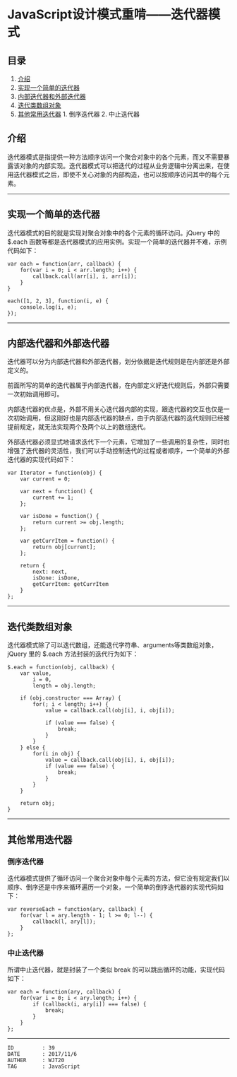 
# JavaScript设计模式重啃——迭代器模式 #

## 目录 ##

1. [介绍](#href1)
2. [实现一个简单的迭代器](#href2)
3. [内部迭代器和外部迭代器](#href3)
4. [迭代类数组对象](#href4)
5. [其他常用迭代器](#href5)
 [](#href6)   1. 倒序迭代器
 [](#href7)   2. 中止迭代器

## <a name="href1">介绍</a> ##

迭代器模式是指提供一种方法顺序访问一个聚合对象中的各个元素，而又不需要暴露该对象的内部实现。迭代器模式可以把迭代的过程从业务逻辑中分离出来，在使用迭代器模式之后，即使不关心对象的内部构造，也可以按顺序访问其中的每个元素。

---

## <a name="href2">实现一个简单的迭代器</a> ##

迭代器模式的目的就是实现对聚合对象中的各个元素的循环访问。jQuery 中的 $.each 函数等都是迭代器模式的应用实例。实现一个简单的迭代器并不难，示例代码如下：

```
var each = function(arr, callback) {
    for(var i = 0; i < arr.length; i++) {
        callback.call(arr[i], i, arr[i]);
    }
}

each([1, 2, 3], function(i, e) {
    console.log(i, e);
});
```

---

## <a name="href3">内部迭代器和外部迭代器</a> ##

迭代器可以分为内部迭代器和外部迭代器，划分依据是迭代规则是在内部还是外部定义的。

前面所写的简单的迭代器属于内部迭代器，在内部定义好迭代规则后，外部只需要一次初始调用即可。

内部迭代器的优点是，外部不用关心迭代器内部的实现，跟迭代器的交互也仅是一次初始调用，但这刚好也是内部迭代器的缺点，由于内部迭代器的迭代规则已经被提前规定，就无法实现两个及两个以上的数组迭代。

外部迭代器必须显式地请求迭代下一个元素，它增加了一些调用的复杂性，同时也增强了迭代器的灵活性，我们可以手动控制迭代的过程或者顺序，一个简单的外部迭代器的实现代码如下：

```
var Iterator = function(obj) {
    var current = 0;

    var next = function() {
        current += 1;
    };

    var isDone = function() {
        return current >= obj.length;
    };

    var getCurrItem = function() {
        return obj[current];
    };

    return {
        next: next,
        isDone: isDone,
        getCurrItem: getCurrItem
    }
};
```

---

## <a name="href4">迭代类数组对象</a> ##

迭代器模式除了可以迭代数组，还能迭代字符串、arguments等类数组对象，jQuery 里的 $.each 方法封装的迭代行为如下：

```
$.each = function(obj, callback) {
    var value,
        i = 0,
        length = obj.length;

    if (obj.constructor === Array) {
        for(; i < length; i++) {
            value = callback.call(obj[i], i, obj[i]);

            if (value === false) {
                break;
            }
        }
    } else {
        for(i in obj) {
            value = callback.call(obj[i], i, obj[i]);
            if (value === false) {
                break;
            }
        }
    }

    return obj;
}
```

---

## <a name="href5">其他常用迭代器</a> ##

### <a name="href5-1">倒序迭代器</a> ###

迭代器模式提供了循环访问一个聚合对象中每个元素的方法，但它没有规定我们以顺序、倒序还是中序来循环遍历一个对象，一个简单的倒序迭代器的实现代码如下：

```
var reverseEach = function(ary, callback) {
    for(var l = ary.length - 1; l >= 0; l--) {
        callback(l, ary[l]);
    }
};
```

### <a name="href5-2">中止迭代器</a> ###

所谓中止迭代器，就是封装了一个类似 break 的可以跳出循环的功能，实现代码如下：

```
var each = function(ary, callback) {
    for(var i = 0; i < ary.length; i++) {
        if (callback(i, ary[i]) === false) {
            break;
        }
    }
};
```

---

```
ID         : 39
DATE       : 2017/11/6
AUTHER     : WJT20
TAG        : JavaScript
```

